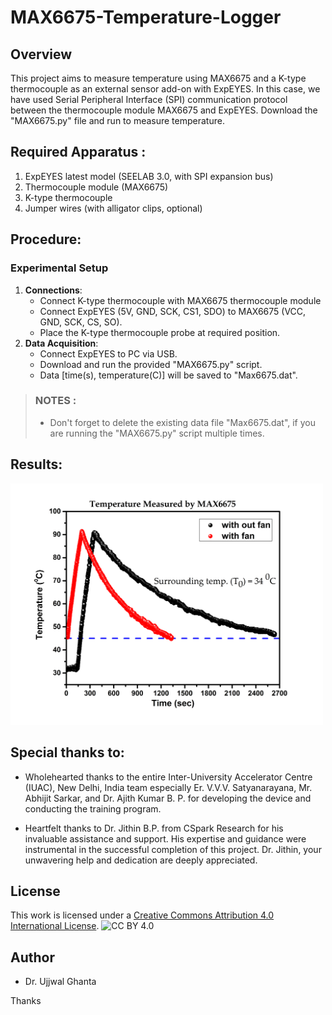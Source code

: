 # MAX6675-Temperature-Logger
## Overview
This project aims to measure temperature using MAX6675 and a K-type thermocouple as an external sensor add-on with ExpEYES. In this case, we have used Serial Peripheral Interface (SPI) communication protocol between the thermocouple module MAX6675 and ExpEYES. 
Download the "MAX6675.py" file and run to measure temperature. 

## Required Apparatus :
1. ExpEYES latest model (SEELAB 3.0, with SPI expansion bus)
2. Thermocouple module (MAX6675)
3. K-type thermocouple 
4. Jumper wires (with alligator clips, optional)

## Procedure:
### Experimental Setup
1. **Connections**:
   - Connect K-type thermocouple with MAX6675 thermocouple module
   - Connect ExpEYES (5V, GND, SCK, CS1, SDO) to MAX6675 (VCC, GND, SCK, CS, SO).
   - Place the K-type thermocouple probe at required position.
2. **Data Acquisition**:
   - Connect ExpEYES to PC via USB.
   - Download and run the provided "MAX6675.py" script.
   - Data [time(s), temperature(C)] will be saved to "Max6675.dat".
> ### NOTES :
> - Don't forget to delete the existing data file "Max6675.dat", if you are running the "MAX6675.py" script multiple times.

## Results:
<img src="./MAX6675.png" alt="Results" width="500"  title="Results">

## Special thanks to:

- Wholehearted thanks to the entire Inter-University Accelerator Centre (IUAC), New Delhi, India team especially Er. V.V.V. Satyanarayana, Mr. Abhijit Sarkar, and Dr. Ajith Kumar B. P. for developing the device and conducting the training program.
  
- Heartfelt thanks to Dr. Jithin B.P. from CSpark Research for his invaluable assistance and support. His expertise and guidance were instrumental in the successful completion of this project. Dr. Jithin, your unwavering help and dedication are deeply appreciated.

## License
This work is licensed under a [Creative Commons Attribution 4.0 International License](https://creativecommons.org/licenses/by/4.0/).
![CC BY 4.0](https://i.creativecommons.org/l/by/4.0/88x31.png)

## Author
  - Dr. Ujjwal Ghanta

Thanks
